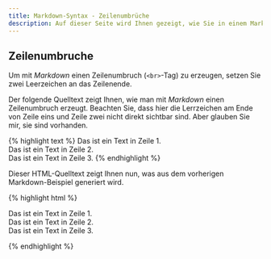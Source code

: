 ```yaml
---
title: Markdown-Syntax - Zeilenumbrüche
description: Auf dieser Seite wird Ihnen gezeigt, wie Sie in einem Markdown-Dokument Zeilenumbrüche einfügen.
---
```


## Zeilenumbruche

Um mit *Markdown* einen Zeilenumbruch (`<br>`-Tag) zu erzeugen, setzen Sie zwei Leerzeichen an das Zeilenende.

Der folgende Quelltext zeigt Ihnen, wie man mit *Markdown* einen Zeilenumbruch erzeugt. Beachten Sie, dass hier die Lerrzeichen am Ende von Zeile eins und Zeile zwei nicht direkt sichtbar sind. Aber glauben Sie mir, sie sind vorhanden.

{% highlight text %}
Das ist ein Text in Zeile 1.  
Das ist ein Text in Zeile 2.  
Das ist ein Text in Zeile 3.
{% endhighlight %}

Dieser HTML-Quelltext zeigt Ihnen nun, was aus dem vorherigen Markdown-Beispiel generiert wird.

{% highlight html %}
<p>Das ist ein Text in Zeile 1. <br>
Das ist ein Text in Zeile 2. <br>
Das ist ein Text in Zeile 3.</p>
{% endhighlight %}
